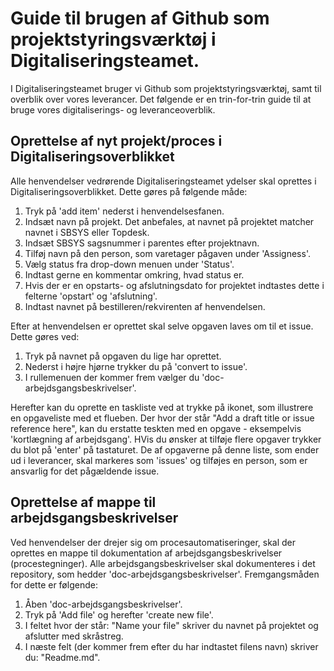# Guide til brugen af Github som projektstyringsværktøj i Digitaliseringsteamet. 
I Digitaliseringsteamet bruger vi Github som projektstyringsværktøj, samt til overblik over vores leverancer. Det følgende er en trin-for-trin guide til at bruge vores digitaliserings- og leveranceoverblik. 

## Oprettelse af nyt projekt/proces i Digitaliseringsoverblikket 
Alle henvendelser vedrørende Digitaliseringsteamet ydelser skal oprettes i Digitaliseringsoverblikket. Dette gøres på følgende måde: 
1. Tryk på 'add item' nederst i henvendelsesfanen. 
2. Indsæt navn på projekt. Det anbefales, at navnet på projektet matcher navnet i SBSYS eller Topdesk. 
3. Indsæt SBSYS sagsnummer i parentes efter projektnavn. 
4. Tilføj navn på den person, som varetager pågaven under 'Assigness'. 
5. Vælg status fra drop-down menuen under 'Status'. 
6. Indtast gerne en kommentar omkring, hvad status er. 
7. Hvis der er en opstarts- og afslutningsdato for projektet indtastes dette i felterne 'opstart' og 'afslutning'. 
8. Indtast navnet på bestilleren/rekvirenten af henvendelsen. 

Efter at henvendelsen er oprettet skal selve opgaven laves om til et issue. Dette gøres ved: 
1. Tryk på navnet på opgaven du lige har oprettet. 
2. Nederst i højre hjørne trykker du på 'convert to issue'.
3. I rullemenuen der kommer frem vælger du 'doc-arbejdsgangsbeskrivelser'.  

Herefter kan du oprette en taskliste ved at trykke på ikonet, som illustrere en opgaveliste med et flueben. Der hvor der står "Add a draft title or issue reference here", kan du erstatte teskten med en opgave - eksempelvis 'kortlægning af arbejdsgang'. HVis du ønsker at tilføje flere opgaver trykker du blot på 'enter' på tastaturet. De af opgaverne på denne liste, som ender ud i leverancer, skal markeres som 'issues' og tilføjes en person, som er ansvarlig for det pågældende issue.

## Oprettelse af mappe til arbejdsgangsbeskrivelser 
Ved henvendelser der drejer sig om procesautomatiseringer, skal der oprettes en mappe til dokumentation af arbejdsgangsbeskrivelser (procestegninger). 
Alle arbejdsgangsbeskrivelser skal dokumenteres i det repository, som hedder 'doc-arbejdsgangsbeskrivelser'. 
Fremgangsmåden for dette er følgende: 
1. Åben 'doc-arbejdsgangsbeskrivelser'. 
2. Tryk på 'Add file' og herefter 'create new file'. 
3. I feltet hvor der står: "Name your file" skriver du navnet på projektet og afslutter med skråstreg.
4. I næste felt (der kommer frem efter du har indtastet filens navn) skriver du: "Readme.md". 
